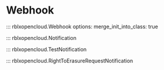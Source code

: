 # Webhook

::: rblxopencloud.Webhook
    options:
        merge_init_into_class: true

::: rblxopencloud.Notification

::: rblxopencloud.TestNotification

::: rblxopencloud.RightToErasureRequestNotification